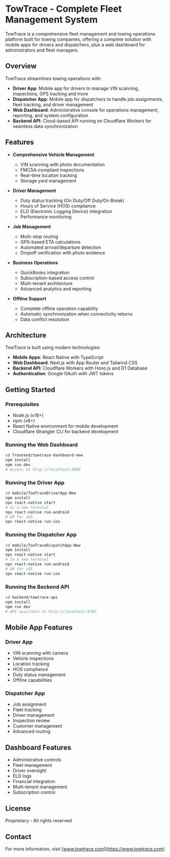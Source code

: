 # TowTrace - Complete Fleet Management System

TowTrace is a comprehensive fleet management and towing operations platform built for towing companies, offering a complete solution with mobile apps for drivers and dispatchers, plus a web dashboard for administrators and fleet managers.

##  Overview

TowTrace streamlines towing operations with:

- **Driver App**: Mobile app for drivers to manage VIN scanning, inspections, GPS tracking and more
- **Dispatcher App**: Mobile app for dispatchers to handle job assignments, fleet tracking, and driver management
- **Web Dashboard**: Administrative console for operations management, reporting, and system configuration
- **Backend API**: Cloud-based API running on Cloudflare Workers for seamless data synchronization

##  Features

- **Comprehensive Vehicle Management**
  - VIN scanning with photo documentation
  - FMCSA-compliant inspections
  - Real-time location tracking
  - Storage yard management

- **Driver Management**
  - Duty status tracking (On Duty/Off Duty/On Break)
  - Hours of Service (HOS) compliance
  - ELD (Electronic Logging Device) integration
  - Performance monitoring

- **Job Management**
  - Multi-stop routing
  - GPS-based ETA calculations
  - Automated arrival/departure detection
  - Dropoff verification with photo evidence

- **Business Operations**
  - QuickBooks integration
  - Subscription-based access control
  - Multi-tenant architecture
  - Advanced analytics and reporting

- **Offline Support**
  - Complete offline operation capability
  - Automatic synchronization when connectivity returns
  - Data conflict resolution

##  Architecture

TowTrace is built using modern technologies:

- **Mobile Apps**: React Native with TypeScript
- **Web Dashboard**: Next.js with App Router and Tailwind CSS
- **Backend API**: Cloudflare Workers with Hono.js and D1 Database
- **Authentication**: Google OAuth with JWT tokens

##  Getting Started

### Prerequisites

- Node.js (v18+)
- npm (v8+)
- React Native environment for mobile development
- Cloudflare Wrangler CLI for backend development

### Running the Web Dashboard

```bash
cd frontend/towtrace-dashboard-new
npm install
npm run dev
# Access at http://localhost:3000
```

### Running the Driver App

```bash
cd mobile/TowTraceDriverApp-New
npm install
npx react-native start
# In a new terminal
npx react-native run-android
# OR for iOS
npx react-native run-ios
```

### Running the Dispatcher App

```bash
cd mobile/TowTraceDispatchApp-New
npm install
npx react-native start
# In a new terminal
npx react-native run-android
# OR for iOS
npx react-native run-ios
```

### Running the Backend API

```bash
cd backend/towtrace-api
npm install
npm run dev
# API available at http://localhost:8787
```

##  Mobile App Features

### Driver App
- VIN scanning with camera
- Vehicle inspections
- Location tracking
- HOS compliance
- Duty status management
- Offline capabilities

### Dispatcher App
- Job assignment
- Fleet tracking
- Driver management
- Inspection review
- Customer management
- Advanced routing

##  Dashboard Features

- Administrative controls
- Fleet management
- Driver oversight
- ELD logs
- Financial integration
- Multi-tenant management
- Subscription control

##  License

Proprietary - All rights reserved

##  Contact

For more information, visit [www.towtrace.com](https://www.towtrace.com)